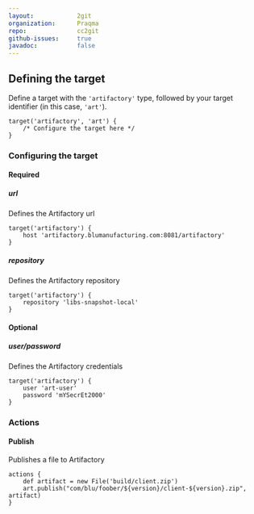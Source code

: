 ```yaml
---
layout:            2git
organization:      Praqma
repo:              cc2git
github-issues:     true
javadoc:           false
---
```


## Defining the target

Define a target with the `'artifactory'` type, followed by your target identifier (in this case, `'art'`).

```
target('artifactory', 'art') {
    /* Configure the target here */
}
```

### Configuring the target

#### Required

##### url

Defines the Artifactory url

```
target('artifactory') {
    host 'artifactory.blumanufacturing.com:8081/artifactory'
}
```

##### repository

Defines the Artifactory repository

```
target('artifactory') {
    repository 'libs-snapshot-local'
}
```

#### Optional

##### user/password

Defines the Artifactory credentials

```
target('artifactory') {
    user 'art-user'
    password 'mYSecrEt2000'
}
```

### Actions

#### Publish

Publishes a file to Artifactory

```
actions {
    def artifact = new File('build/client.zip')
    art.publish("com/blu/foober/${version}/client-${version}.zip", artifact)
}
```